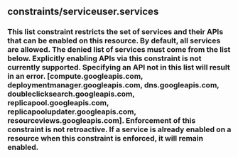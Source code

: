 ## constraints/serviceuser.services
### This list constraint restricts the set of services and their APIs that can be enabled on this resource. By default, all services are allowed. The denied list of services must come from the list below. Explicitly enabling APIs via this constraint is not currently supported. Specifying an API not in this list will result in an error. [compute.googleapis.com, deploymentmanager.googleapis.com, dns.googleapis.com, doubleclicksearch.googleapis.com, replicapool.googleapis.com, replicapoolupdater.googleapis.com, resourceviews.googleapis.com]. Enforcement of this constraint is not retroactive. If a service is already enabled on a resource when this constraint is enforced, it will remain enabled.
